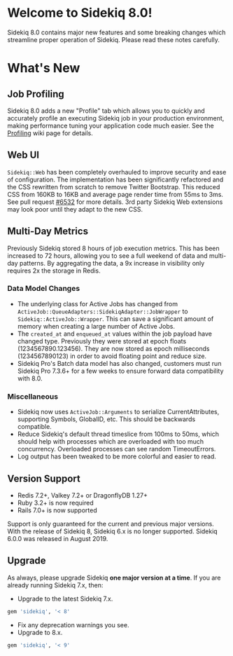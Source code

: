 # Welcome to Sidekiq 8.0!

Sidekiq 8.0 contains major new features and some breaking changes which streamline proper
operation of Sidekiq. Please read these notes carefully.

# What's New

## Job Profiling

Sidekiq 8.0 adds a new "Profile" tab which allows you to quickly and accurately profile an
executing Sidekiq job in your production environment, making performance tuning your
application code much easier. See the [Profiling](https://github.com/sidekiq/sidekiq/wiki/Profiling)
wiki page for details.

## Web UI

`Sidekiq::Web` has been completely overhauled to improve security and ease of configuration.
The implementation has been significantly refactored and the CSS rewritten from scratch to remove Twitter Bootstrap.
This reduced CSS from 160KB to 16KB and average page render time from 55ms to 3ms.
See pull request [#6532](https://github.com/sidekiq/sidekiq/pull/6532) for more details.
3rd party Sidekiq Web extensions may look poor until they adapt to the new CSS.

## Multi-Day Metrics

Previously Sidekiq stored 8 hours of job execution metrics.
This has been increased to 72 hours, allowing you to see a full weekend of data and multi-day patterns.
By aggregating the data, a 9x increase in visibility only requires 2x the storage in Redis.

### Data Model Changes

- The underlying class for Active Jobs has changed from `ActiveJob::QueueAdapters::SidekiqAdapter::JobWrapper` to `Sidekiq::ActiveJob::Wrapper`.
  This can save a significant amount of memory when creating a large number of Active Jobs.
- The `created_at` and `enqueued_at` values within the job payload have changed type.
  Previously they were stored at epoch floats (1234567890.123456).
  They are now stored as epoch milliseconds (1234567890123) in order to avoid floating point and reduce size.
- Sidekiq Pro's Batch data model has also changed, customers must run Sidekiq Pro 7.3.6+ for a few weeks to ensure forward data compatibility with 8.0.

### Miscellaneous

- Sidekiq now uses `ActiveJob::Arguments` to serialize CurrentAttributes, supporting Symbols, GlobalID, etc.
  This should be backwards compatible.
- Reduce Sidekiq's default thread timeslice from 100ms to 50ms, which should help with
  processes which are overloaded with too much concurrency.
  Overloaded processes can see random TimeoutErrors.
- Log output has been tweaked to be more colorful and easier to read.

## Version Support

- Redis 7.2+, Valkey 7.2+ or DragonflyDB 1.27+
- Ruby 3.2+ is now required
- Rails 7.0+ is now supported

Support is only guaranteed for the current and previous major versions.
With the release of Sidekiq 8, Sidekiq 6.x is no longer supported.
Sidekiq 6.0.0 was released in August 2019.

## Upgrade

As always, please upgrade Sidekiq **one major version at a time**.
If you are already running Sidekiq 7.x, then:

* Upgrade to the latest Sidekiq 7.x.
```ruby
gem 'sidekiq', '< 8'
```
* Fix any deprecation warnings you see.
* Upgrade to 8.x.
```ruby
gem 'sidekiq', '< 9'
```
